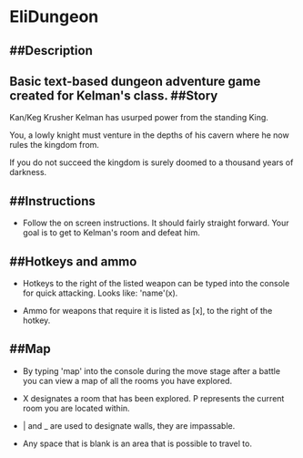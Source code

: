 EliDungeon
==========
##Description
----------
Basic text-based dungeon adventure game created for Kelman's class.
##Story
----------
Kan/Keg Krusher Kelman has usurped power from the standing King. 

You, a lowly knight must venture in the depths of his cavern where he now rules the kingdom from.

If you do not succeed the kingdom is surely doomed to a thousand years of darkness.

##Instructions
----------
* Follow the on screen instructions. It should fairly straight forward. Your goal is to get to Kelman's room and defeat him.

##Hotkeys and ammo
----------
* Hotkeys to the right of the listed weapon can be typed into the console for quick attacking. Looks like: 'name'(x).

* Ammo for weapons that require it is listed as [x], to the right of the hotkey.
  
##Map
----------
* By typing 'map' into the console during the move stage after a battle you can view a map of all the rooms you have explored.

* X designates a room that has been explored. P represents the current room you are located within.

* | and _ are used to designate walls, they are impassable.

* Any space that is blank is an area that is possible to travel to.
